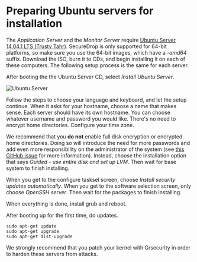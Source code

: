 # Preparing Ubuntu servers for installation

The *Application Server* and the *Monitor Server* require [Ubuntu Server 14.04.1 LTS (Trusty Tahr)](http://www.ubuntu.com/download/server). SecureDrop is only supported for 64-bit platforms, so make sure you use the 64-bit images, which have a *-amd64* suffix. Download the ISO, burn it to CDs, and begin installing it on each of these computers. The following setup process is the same for each server.

After booting the the Ubuntu Server CD, select *Install Ubuntu Server*.

![Ubuntu Server](/docs/images/install/ubuntu_server.png)

Follow the steps to choose your language and keyboard, and let the setup continue. When it asks for your hostname, choose a name that makes sense. Each server should have its own hostname.  You can choose whatever username and password you would like. There's no need to encrypt home directories. Configure your time zone.

We recommend that you **do not** enable full disk encryption or encrypted home directories. Doing so will introduce the need for more passwords and add even more responsibility on the administrator of the system (see [this GitHub issue](https://github.com/freedomofpress/securedrop/issues/511#issuecomment-50823554) for more information). Instead, choose the installation option that says *Guided - use entire disk and set up LVM*. Then wait for base system to finish installing.

When you get to the configure tasksel screen, choose *Install security updates automatically*. When you get to the software selection screen, only choose *OpenSSH server*. Then wait for the packages to finish installing.

When everything is done, install grub and reboot.

After booting up for the first time, do updates.

```
sudo apt-get update
sudo apt-get upgrade
sudo apt-get dist-upgrade
```

We strongly recommend that you patch your kernel with Grsecurity in order to harden these servers from attacks.
